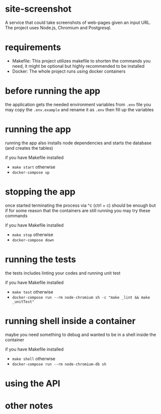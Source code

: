 # site-screenshot

A service that could take screenshots of web-pages given an input URL.
The project uses Node.js, Chromium and Postgresql.

# requirements
- Makefile: This project utilizes makefile to shorten the commands you need, it might be optional but highly recommended to be installed
- Docker: The whole project runs using docker containers

# before running the app
the application gets the needed environment variables from `.env` file
you may copy the `.env.example` and rename it as `.env` then fill up the variables

# running the app
running the app also installs node dependencies and starts the database (and creates the tables)

if you have Makefile installed
- `make start`
otherwise
- `docker-compose up`

# stopping the app
once started terminating the process via ^c (ctrl + c) should be enough but if for some reason that the containers are still running you may try these commands

if you have Makefile installed
- `make stop`
otherwise
- `docker-compose down`

# running the tests
the tests includes linting your codes and running unit test

if you have Makefile installed
- `make test`
otherwise
- `docker-compose run --rm node-chromium sh -c "make _lint && make _unitTest"`

# running shell inside a container
maybe you need something to debug and wanted to be in a shell inside the container

if you have Makefile installed
- `make shell`
otherwise
- `docker-compose run --rm node-chromium-db sh`

# using the API
<TODO>

# other notes
<TODO>

